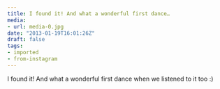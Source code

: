 ```yaml
---
title: I found it! And what a wonderful first dance…
media:
- url: media-0.jpg
date: "2013-01-19T16:01:26Z"
draft: false
tags:
- imported
- from-instagram
---
```

I found it! And what a wonderful first dance when we listened to it too :)
